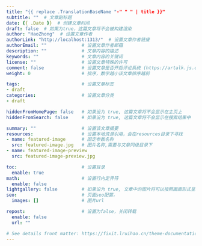 ```yaml
---
title: "{{ replace .TranslationBaseName "-" " " | title }}"
subtitle: ""  # 文章副标题
date: {{ .Date }}  # 创建文章时间
draft: false  # 如果为true，这篇文章将不会被构建渲染
author: "HaoZhong"  # 设置文章作者
authorLink: "http://localhost:1313/"  # 设置文章作者链接
authorEmail: ""             # 设置文章作者邮箱
description: ""             # 文章内容的描述
keywords: ""                # 文章内容的关键词
license: ""                 # 设置文章特殊的许可
comment: false              # 设置文章是否开启评论系统 (https://artalk.js.org/)
weight: 0                   # 排序，数字越小该文章排序越前

tags:                       # 设置文章标签
- draft        
categories:                 # 设置文章分类
- draft

hiddenFromHomePage: false   # 如果设为 true, 这篇文章将不会显示在主页上
hiddenFromSearch: false     # 如果设为 true, 这篇文章将不会显示在搜索结果中

summary: ""                 # 设置该文章摘要 
resources:                  # 设置本地资源引用，会在resources目录下寻找
- name: featured-image      # 固定参数名称
  src: featured-image.jpg   # 图片名称,需要与文章同级目录下
- name: featured-image-preview
  src: featured-image-preview.jpg

toc:                        # 设置目录
  enable: true                
math:                       # 设置行内定界符
  enable: false
lightgallery: false         # 如果设为 true, 文章中的图片将可以按照画廊形式呈现
seo:                        # 页面seo配置，
  images: []                # 图片url

repost:                     # 设置为false，关闭转载            
  enable: false  
  url: ""

# See details front matter: https://fixit.lruihao.cn/theme-documentation-content/#front-matter
---
```


<!--more-->